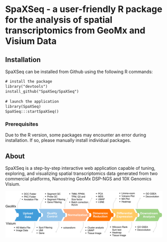 # SpaXSeq - a user-friendly R package for the analysis of spatial transcriptomics from GeoMx and Visium Data

## Installation

SpaXSeq can be installed from Github using the following R commands:
```
# install the package
library("devtools")
install_github("SpaXSeq/SpaXSeq")

# launch the application
library(SpaXSeq)
SpaXSeq:::startSpaXSeq()
```
### Prerequisites

Due to the R version, some packages may encounter an error during installation. If so, please manually install individual packages.

## About

SpaXSeq is a step-by-step interactive web application capable of tuning, exploring, and visualizing spatial transcriptomics data generated from two commercial platforms, Nanostring GeoMx DSP-NGS and 10X Genomics Visium.

![SpaXSeq workflow](/figures/workflow.png)


